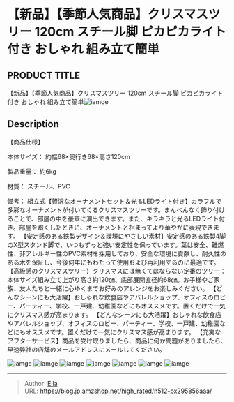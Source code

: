 # 【新品】【季節人気商品】クリスマスツリー 120cm スチール脚 ピカピカライト付き おしゃれ 組み立て簡単


## PRODUCT TITLE 

【新品】【季節人気商品】クリスマスツリー 120cm スチール脚 ピカピカライト付き おしゃれ 組み立て簡単![iamge](https://b2bfiles1.gigab2b.cn/image/wkseller/301/20221005_84b1cb9b227f23fbd03217c9d6997092.jpg)

## Description

【商品仕様】

本体サイズ：
約幅68×奥行き68×高さ120cm

製品重量：
約6kg

材質：
スチール、PVC

備考：
組立式【贅沢なオーナメントセット＆光るLEDライト付き】カラフルで多彩なオーナメントが付いてくるクリスマスツリーです。まんべんなく飾り付けることで、部屋の中を豪華に演出できます。また、キラキラと光るLEDライト付き。部屋を暗くしたときに、オーナメントと相まってより華やかに表現できます。
【安定感のある鉄製デザイン＆環境にやさしい素材】安定感のある鉄製4脚のX型スタンド脚で、いつもずっと強い安定性を保っています。葉は安全、難燃性、非アレルギー性のPVC素材を採用しており、安全な環境に貢献し、耐久性のある木を保証し、今後何年にもわたって使用および再利用するのに最適です。
【高級感のクリスマスツリー】クリスマスには無くてはならない定番のツリー：本体サイズ組み立て上がり高さ約120㎝、底部展開直径約68㎝。お子様やご家族、友人たちと一緒に心ゆくまでお好みのアレンジをお楽しみください。
【どんなシーンにも大活躍】おしゃれな飲食店やアバレルショップ、オフィスのロビー、パーティー、学校、一戸建、幼稚園などにもオススメです。置くだけで一気にクリスマス感が高まります。
【どんなシーンにも大活躍】おしゃれな飲食店やアバレルショップ、オフィスのロビー、パーティー、学校、一戸建、幼稚園などにもオススメです。置くだけで一気にクリスマス感が高まります。
【充実なアフターサービス】商品を受け取りましたら、商品に何か問題がありましたら、早速弊社の店舗のメールアドレスにメールしてください。




![iamge](https://b2bfiles1.gigab2b.cn/image/wkseller/301/20221027_57e40d5e23b72d3acce0bd71c9596255.jpg)
![iamge](https://b2bfiles1.gigab2b.cn/image/wkseller/301/20221027_3e2e27b0a6aaa2b4fabf60e5b3654830.jpg)
![iamge](https://b2bfiles1.gigab2b.cn/image/wkseller/301/20221027_ab7b81fac99e6bad12b1625a1c242e23.jpg)
![iamge](https://b2bfiles1.gigab2b.cn/image/wkseller/301/20221027_9a5a128435a598d9e35c8adef7440c0f.jpg)
![iamge](https://b2bfiles1.gigab2b.cn/image/wkseller/301/20221027_63110f76ec295f6dd831c7a2e41941f9.jpg)
![iamge](https://b2bfiles1.gigab2b.cn/image/wkseller/301/20221027_68cc75a8e47362bf72c36201b1b3c6fa.jpg)
![iamge](https://b2bfiles1.gigab2b.cn/image/wkseller/301/20221027_5c7aa7bcc7e8bfe15a2ec6b852b86e42.jpg)


---

> Author: [Ella](https://blog.jp.amzshop.net/)  
> URL: https://blog.jp.amzshop.net/high_rated/n512-px295856aaa/  

